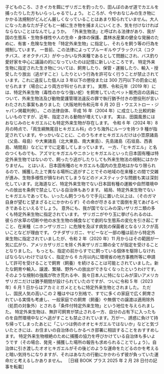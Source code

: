 ###

子どものころ、さきイカを餌にザリガニを釣ったり、田んぼのあぜ道でカエルを捕ったりした方もいらっしゃるでしょう。
ところが、今やおなじみの生き物にかかる法規制がどんどん厳しくなっていることはあまり知られていません。大人になったあなたが子どもと一緒に生き物を捕まえにいくとき、気を付けなければならないことはなんでしょうか。
「外来生物法」と呼ばれる法律があり、我が国の生態系・生物多様性や人の生命・身体の保護、農林水産業の健全な発展のために、有害・危険な生物を「特定外来生物」に指定し、それらを飼う等の行為を規制しています。
一昔前、この法律によってブルーギルやブラックバス（コクチバス、オオクチバス）がやっかいな外来種であるとして問題にされ、バス釣り愛好家を中心に議論の的になっていたのは記憶に新しいところです。
特定外来生物に指定された生き物については、飼育したり、保管・運搬したり、輸入・授受したり放出（逃がすこと）したりという行為を許可なく行うことが禁止されています。これに違反した個人は 3 年以下の懲役または 300 万円以下の罰金に処せられます（場合により両方が科せられます）。
実際、令和元年（2019 年）には、特定外来生物（毒性のかなり強い蛇）を飼育していたペット販売店の店員について、外来生物法及び動物愛護管理法違反の罪で執行猶予付きの懲役刑が言いわたされた事案もありました（大阪地判令和元年 6 月 20 日・ウエストロー・ジャパン掲載判例）。
この法律自体、平成 16 年（2004 年）に成立した比較的新しいものですが、近年、指定される動物が増えています。
実は、田園風景にはおなじみのヒキガエルにも特定外来生物が存在します。
令和 6 年（2024 年）8 月の時点で、「両生綱無尾目ヒキガエル科」のうち海外にルーツを持つ 9 種が指定されています。やっかいなことに、このうちオオヒキガエルだけは小笠原諸島（父島、母島）や大東諸島（北大東島、南大東島）、先島諸島（石垣島、西表島、鳩間島）などにすでに定着してしまっています。
一方、「ヒキガエル」と名のつくものでも、アズマヒキガエルやニホンヒキガエルといった日本固有種は特定外来生物ではないので、飼ったり逃がしたりしても外来生物法の規制にはかかりません。
とはいえ、日本固有種のヒキガエルも国内の生息地はかなり限られるので、捕獲した上で異なる場所に逃がすことでその地域の在来種との間で交雑が進み、生物多様性が損なわれてしまうなどのドメスティックな問題も実は深刻化しています。北海道など、特定外来生物でない日本固有種の運搬や自然環境中への放出を条例で禁止している自治体もあります。
結局、特定外来生物でないヒキガエルであっても、いったん飼うつもりで手元に置いた以上は、（そのガマ自身が望むと望まざるとにかかわらず）その命が尽きるまで面倒を見てあげるべきであるといえるでしょう。
意外にも、我が国でなじみの深いザリガニ類の多くも特定外来生物に指定されています。
ザリガニがやり玉に挙げられるのは、彼らが水草の切断や他の水生生物の捕食などで劇的な生態系の変化を引き起こすこと、在来種（ニホンザリガニ）に危険を及ぼす病気の保菌者となるリスクが高いことなどが理由です。
ウチダザリガニ、ヤビーなど一部の種は前から特定外来生物に指定されていましたが、令和 2 年（2020 年）11 月からはその範囲が一気に広がり、アメリカザリガニを除く外来ザリガニ類の全てが指定を受けることとなりました。
もっとも、指定の前からすでに飼っている個体を駆除しなければならないわけではなく、指定から 6 カ月以内に環境省の地方事務所等に申請して許可を受けることで飼育（飼養）を続けることは可能とされていました。新たな飼育や輸入、譲渡、繁殖、野外への放出ができなくなったというわけです。
そのような規制の強風が吹き荒れる中、我々日本人に特になじみが深いアメリカザリガニだけは猶予期間が設けられていたのですが、ついに令和 5 年（2023 年）6 月 1 日からはアカミミガメとともに特定外来生物とされました。
ただし、国民人気の高いこの 2 種はやはり別格で、すでに多くの家庭で広く飼育されている実情も考慮し、一般家庭での飼育（飼養）や無償での譲渡は適用除外（処罰の対象外）とされる「条件付特定外来生物」という地位を与えられました。
特定外来生物は、無許可飼育が禁止される一方、自分の占有下に入ったものを自然環境中などへ逃がすことも禁止されています。万が一、誘惑に負けて持ち帰ってしまったあとに「こいつは例のオオヒキガエルではないか」などと気づいたときには、お住まいの自治体のしかるべき部署に相談することをおすすめします。
特定外来生物根絶のために捕獲の協力を呼びかけている自治体も多いようです（その場合、発見・捕獲した場所の報告も求められることでしょう）。自治体に引き渡したオオヒキガエルがその後どのような運命をたどるのかを考えると暗い気持ちになりますが、それはあなたの行動にかかわらず彼が負っていた運命だと考えるしかありません。
［日経 BOOK プラス 2025 年 2 月 28 日付の記事を転載］
